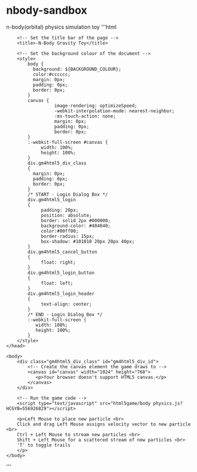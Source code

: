 # nbody-sandbox
n-body(orbital) physics simulation toy
'''html
<!DOCTYPE html>
<html lang="en">
    <head>
        <!-- Generated by GameMaker:Studio http://www.yoyogames.com/gamemaker/studio -->
        <meta http-equiv="X-UA-Compatible" content="IE=edge" />
        <meta http-equiv="pragma" content="no-cache"/>
        <meta name="apple-mobile-web-app-capable" content="yes" />
        <meta name ="viewport" content="width=device-width, initial-scale=1.0, maximum-scale=1.0, user-scalable=0" />
        <meta name="apple-mobile-web-app-status-bar-style" content="black-translucent" />
        <meta charset="utf-8"/>

        <!-- Set the title bar of the page -->
        <title>-N-Body Gravity Toy</title>

        <!-- Set the background colour of the document -->
        <style>
            body {
              background: ${BACKGROUND_COLOUR};
              color:#cccccc;
              margin: 0px;
              padding: 0px;
              border: 0px;
            }
            canvas {
                      image-rendering: optimizeSpeed;
                      -webkit-interpolation-mode: nearest-neighbor;
                      -ms-touch-action: none;
                      margin: 0px;
                      padding: 0px;
                      border: 0px;
            }
            :-webkit-full-screen #canvas {
                 width: 100%;
                 height: 100%;
            }
            div.gm4html5_div_class
            {
              margin: 0px;
              padding: 0px;
              border: 0px;
            }
            /* START - Login Dialog Box */
            div.gm4html5_login
            {
                 padding: 20px;
                 position: absolute;
                 border: solid 2px #000000;
                 background-color: #404040;
                 color:#00ff00;
                 border-radius: 15px;
                 box-shadow: #101010 20px 20px 40px;
            }
            div.gm4html5_cancel_button
            {
                 float: right;
            }
            div.gm4html5_login_button
            {
                 float: left;
            }
            div.gm4html5_login_header
            {
                 text-align: center;
            }
            /* END - Login Dialog Box */
            :-webkit-full-screen {
               width: 100%;
               height: 100%;
            }
        </style>
    </head>

    <body>
        <div class="gm4html5_div_class" id="gm4html5_div_id">
            <!-- Create the canvas element the game draws to -->
            <canvas id="canvas" width="1024" height="768">
               <p>Your browser doesn't support HTML5 canvas.</p>
            </canvas>
        </div>

        <!-- Run the game code -->
        <script type="text/javascript" src="html5game/body physics.js?HCGYB=556926829"></script>
		
		<p>Left Mouse to place new particle <br>
		Click and drag Left Mouse assigns velocity vector to new particle <br>
		Ctrl + Left Mouse to stream new particles <br>
		Shift + Left Mouse for a scattered stream of new particles <br>
		'T' to toggle trails
		</p>
    </body>
</html>

'''
